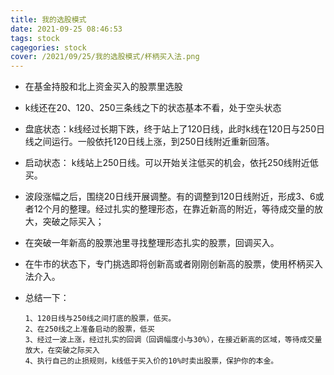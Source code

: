 ```yaml
---
title: 我的选股模式
date: 2021-09-25 08:46:53
tags: stock
cagegories: stock
cover: /2021/09/25/我的选股模式/杯柄买入法.png
---
```


* 在基金持股和北上资金买入的股票里选股

* k线还在20、120、250三条线之下的状态基本不看，处于空头状态

* 盘底状态：k线经过长期下跌，终于站上了120日线，此时k线在120日与250日线之间运行。一般依托120日线上涨，到250日线附近重新回落。

* 启动状态： k线站上250日线。可以开始关注低买的机会，依托250线附近低买。

* 波段涨幅之后，围绕20日线开展调整。有的调整到120日线附近，形成3、6或者12个月的整理。经过扎实的整理形态，在靠近新高的附近，等待成交量的放大，突破之际买入；

* 在突破一年新高的股票池里寻找整理形态扎实的股票，回调买入。

* 在牛市的状态下，专门挑选即将创新高或者刚刚创新高的股票，使用杯柄买入法介入。

* 总结一下：

  ~~~
  1、120日线与250线之间打底的股票，低买。
  2、在250线之上准备启动的股票，低买
  3、经过一波上涨，经过扎实的回调（回调幅度小与30%），在接近新高的区域，等待成交量放大，在突破之际买入
  4、执行自己的止损规则，k线低于买入价的10%时卖出股票，保护你的本金。
  ~~~

  

  

